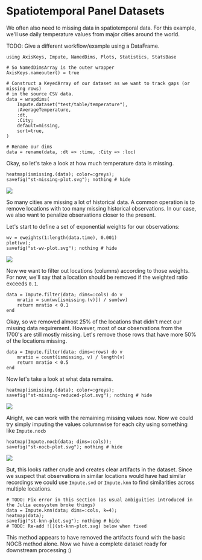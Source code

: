 # Spatiotemporal Panel Datasets

We often also need to missing data in spatiotemporal data.
For this example, we'll use daily temperature values from major cities around the world.

TODO: Give a different workflow/example using a DataFrame.

```@example st-example
using AxisKeys, Impute, NamedDims, Plots, Statistics, StatsBase

# So NamedDimsArray is the outer wrapper
AxisKeys.nameouter() = true

# Construct a KeyedArray of our dataset as we want to track gaps (or missing rows)
# in the source CSV data.
data = wrapdims(
    Impute.dataset("test/table/temperature"),
    :AverageTemperature,
    :dt,
    :City;
    default=missing,
    sort=true,
)

# Rename our dims
data = rename(data, :dt => :time, :City => :loc)
```

Okay, so let's take a look at how much temperature data is missing.
```@example st-example
heatmap(ismissing.(data); color=:greys);
savefig("st-missing-plot.svg"); nothing # hide
```
![](st-missing-plot.svg)

So many cities are missing a lot of historical data.
A common operation is to remove locations with too many missing historical observations.
In our case, we also want to penalize observations closer to the present.

Let's start to define a set of exponential weights for our observations:
```@example st-example
wv = eweights(1:length(data.time), 0.001)
plot(wv);
savefig("st-wv-plot.svg"); nothing # hide
```
![](st-wv-plot.svg)

Now we want to filter out locations (columns) according to those weights.
For now, we'll say that a location should be removed if the weighted ratio exceeds `0.1`.
```@example st-example
data = Impute.filter(data; dims=:cols) do v
    mratio = sum(wv[ismissing.(v)]) / sum(wv)
    return mratio < 0.1
end
```

Okay, so we removed almost 25% of the locations that didn't meet our missing data requirement.
However, most of our observations from the 1700's are still mostly missing.
Let's remove those rows that have more 50% of the locations missing.
```@example st-example
data = Impute.filter(data; dims=:rows) do v
    mratio = count(ismissing, v) / length(v)
    return mratio < 0.5
end
```

Now let's take a look at what data remains.
```@example st-example
heatmap(ismissing.(data); color=:greys);
savefig("st-missing-reduced-plot.svg"); nothing # hide
```
![](st-missing-reduced-plot.svg)


Alright, we can work with the remaining missing values now.
Now we could try simply imputing the values columnwise for each city using something like `Impute.nocb`
```@example st-example
heatmap(Impute.nocb(data; dims=:cols));
savefig("st-nocb-plot.svg"); nothing # hide
```
![](st-nocb-plot.svg)

But, this looks rather crude and creates clear artifacts in the dataset.
Since we suspect that observations in similar locations would have had similar recordings
we could use `Impute.svd` or `Impute.knn` to find similarities across multiple locations.
```
# TODO: Fix error in this section (as usual ambiguities introduced in the Julia ecosystem broke things)
data = Impute.knn(data; dims=:cols, k=4);
heatmap(data);
savefig("st-knn-plot.svg"); nothing # hide
# TODO: Re-add ![](st-knn-plot.svg) below when fixed
```

This method appears to have removed the artifacts found with the basic NOCB method alone.
Now we have a complete dataset ready for downstream processing :)
